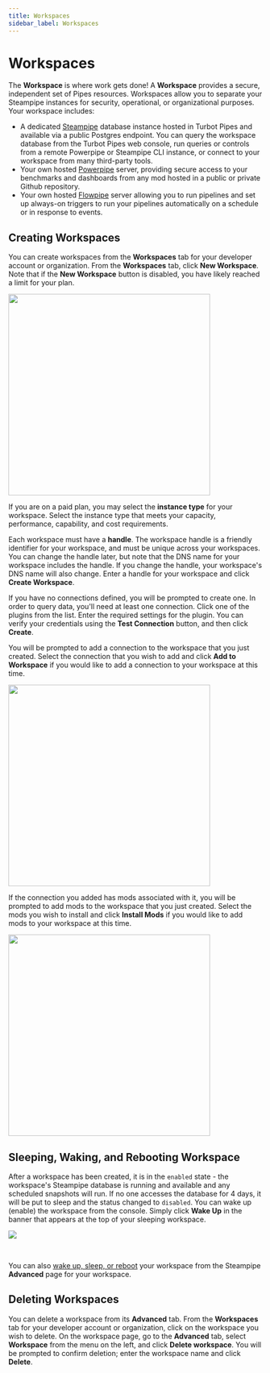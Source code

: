 ```yaml
---
title: Workspaces
sidebar_label: Workspaces
---
```


# Workspaces

The **Workspace** is where work gets done!  A **Workspace** provides a secure, independent set of Pipes resources.  Workspaces allow you to separate your Steampipe instances for
security, operational, or organizational purposes.  Your workspace includes:
- A dedicated [Steampipe](/pipes/docs/using/steampipe/) database instance hosted in Turbot Pipes and available via a public Postgres endpoint. You can query the workspace database from the Turbot Pipes
web console, run queries or controls from a remote Powerpipe or Steampipe CLI instance, or
connect to your workspace from many third-party tools.
- Your own hosted [Powerpipe](/pipes/docs/using/powerpipe/) server, providing secure access to your benchmarks and dashboards from any mod hosted in a public or private Github repository.
- Your own hosted [Flowpipe](/pipes/docs/using/flowpipe/) server allowing you to run pipelines and set up always-on triggers to run your pipelines automatically on a schedule or in response to events.


## Creating Workspaces

You can create workspaces from the **Workspaces** tab for your developer account or
organization. From the **Workspaces** tab, click **New Workspace**. Note that if
the **New Workspace** button is disabled, you have likely reached a limit for
your plan.

<img src="/images/docs/pipes/pipes_workspace_create_2.png" width="400pt"/>
<br />

If you are on a paid plan, you may select the **instance type** for your workspace.  Select the instance type that meets your capacity, performance, capability, and cost requirements.

Each workspace must have a **handle**. The workspace handle is a friendly
identifier for your workspace, and must be unique across your workspaces. You
can change the handle later, but note that the DNS name for your workspace
includes the handle. If you change the handle, your workspace's DNS name will
also change. Enter a handle for your workspace and click **Create Workspace**.

If you have no connections defined, you will be prompted to create one. In order
to query data, you'll need at least one connection. Click one of the plugins
from the list. Enter the required settings for the plugin. You can verify your
credentials using the **Test Connection** button, and then click **Create**.

You will be prompted to add a connection to the workspace that you just created.
Select the connection that you wish to add and click **Add to Workspace** if you would like to add a connection to your
workspace at this time.

<img src="/images/docs/pipes/pipes_workspace_add_connection.png" width="400pt"/>
<br />

If the connection you added has mods associated with it, you will be prompted to add mods to the workspace that you just created.
Select the mods you wish to install and click **Install Mods** if you would like to add mods to your
workspace at this time.

<img src="/images/docs/pipes/pipes_workspace_install_mods.png" width="400pt"/>
<br />



## Sleeping, Waking, and Rebooting Workspace

After a workspace has been created, it is in the `enabled` state - the workspace's Steampipe database is running and available and any scheduled snapshots will run.  If no one accesses the database for 4 days, it will be put to sleep and the status changed to `disabled`.  You can wake up (enable) the workspace from the console.  Simply click **Wake Up** in the banner that appears at the top of your sleeping workspace.

![](/images/docs/pipes/pipes_workspace_sleeping_banner.png)

<br />

You can also [wake up, sleep, or reboot](/pipes/docs/using/steampipe#sleeping-waking-and-rebooting-workspace) your workspace from the Steampipe **Advanced** page for your workspace.  


## Deleting Workspaces

You can delete a workspace from its **Advanced** tab. From the **Workspaces**
tab for your developer account or organization, click on the workspace you wish to
delete. On the workspace page, go to the **Advanced** tab, select **Workspace**
from the menu on the left, and click **Delete workspace**. You will be prompted
to confirm deletion; enter the workspace name and click **Delete**.


